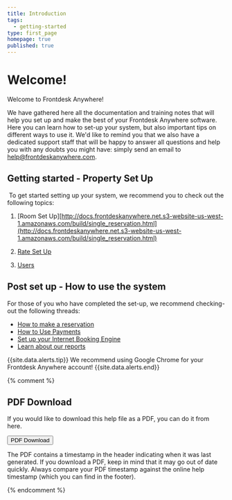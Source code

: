 ```yaml
---
title: Introduction
tags:
  - getting-started
type: first_page
homepage: true
published: true
---
```





# **Welcome!**

Welcome to Frontdesk Anywhere!  

We have gathered here all the documentation and training notes that will help you set up and make the best of your Frontdesk Anywhere software. Here you can learn how to set-up your system, but also important tips on different ways to use it. We'd like to remind you that we also have a dedicated support staff that will be happy to answer all questions and help you with any doubts you might have: simply send an email to [help@frontdeskanywhere.com](help@frontdeskanywhere.com).



## Getting started - Property Set Up
​
To get started setting up your system, we recommend you to check out the following topics:
​  

1. [Room Set Up][http://docs.frontdeskanywhere.net.s3-website-us-west-1.amazonaws.com/build/single_reservation.html](http://docs.frontdeskanywhere.net.s3-website-us-west-1.amazonaws.com/build/single_reservation.html)

2. [Rate Set Up](http://docs.frontdeskanywhere.net.s3-website-us-west-1.amazonaws.com/build/rates_set_up.html)  

3. [Users](http://docs.frontdeskanywhere.net.s3-website-us-west-1.amazonaws.com/build/users.html)




## Post set up - How to use the system

For those of you who have completed the set-up, we recommend checking-out the following threads:

* [How to make a reservation](http://docs.frontdeskanywhere.net.s3-website-us-west-1.amazonaws.com/build/users.html)
* [How to Use Payments](http://docs.frontdeskanywhere.net.s3-website-us-west-1.amazonaws.com/build/payments.html)
* [Set up your Internet Booking Engine](http://docs.frontdeskanywhere.net.s3-website-us-west-1.amazonaws.com/build/IBE_general.html)
* [Learn about our reports](http://docs.frontdeskanywhere.net.s3-website-us-west-1.amazonaws.com/build/reports.html)



  
 {{site.data.alerts.tip}} We recommend using Google Chrome for your Frontdesk Anywhere account! {{site.data.alerts.end}}  
  
{% comment %}

## PDF Download 

If you would like to download this help file as a PDF, you can do it from here. 

<a target="_blank" class="noCrossRef" href="doc_{{site.audience}}_pdf.pdf"><button type="button" class="btn btn-default" aria-label="Left Align"><span class="glyphicon glyphicon-download-alt" aria-hidden="true"></span> PDF Download</button></a>

The PDF contains a timestamp in the header indicating when it was last generated. If you download a PDF, keep in mind that it may go out of date quickly. Always compare your PDF timestamp against the online help timestamp (which you can find in the footer).

{% endcomment %}
